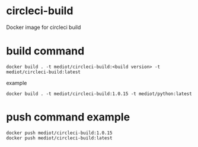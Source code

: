 # circleci-build
Docker image for circleci build

# build command
```
docker build . -t mediot/circleci-build:<build version> -t mediot/circleci-build:latest
```
example
```
docker build . -t mediot/circleci-build:1.0.15 -t mediot/python:latest
```

# push command example
```
docker push mediot/circleci-build:1.0.15
docker push mediot/circleci-build:latest
```